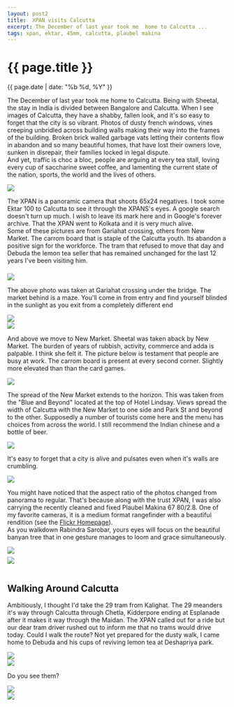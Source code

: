 ```yaml
---
layout: post2
title:  XPAN visits Calcutta
excerpt: The December of last year took me  home to Calcutta ...
tags: xpan, ektar, 45mm, calcutta, plaubel makina
---
```



<div class="row">
<div class="col-xs-8 col-xs-offset-2">




<h1> {{ page.title }} </h1>
<div class="pdate"> {{ page.date | date: "%b %d, %Y" }} </div>
<div class="col-md-10 col-md-offset-1">
<p>
The December of last year took me  home to Calcutta.  Being with
Sheetal, the stay in India is divided between Bangalore and Calcutta. When I see images
of Calcutta, they have a shabby, fallen look, and it's so easy to forget
that the city is so vibrant. Photos of dusty french windows,  vines creeping
unbridled across building walls making their way into the frames of the
building.  Broken brick walled garbage vats letting their
contents flow in abandon and  so many beautiful homes, that have lost their
owners love, sunken in disrepair, their families locked in legal
dispute.
<br/>
And yet, traffic is choc a bloc, people are arguing at every tea
stall, loving  every cup of saccharine sweet coffee, and
lamenting the current state of the nation, sports, the world and  the lives of
others. 
</p>
</div>

</div></div>

<div class="row" style="margin:0;padding:0;margin-top:0.5em;margin-bottom:0.5em;">
<a href="{{ site.url }}/images/photos/xpancal/down-12.jpg"><img  class='bannerimg' src="{{ site.url }}/images/photos/xpancal/down-12.jpg"></a>
</div>


<div class="row">
<div class="col-xs-8 col-xs-offset-2">


<div class="col-md-10 col-md-offset-1">
<p>


The XPAN is a panoramic camera that shoots 65x24 negatives. I took some
Ektar 100 to Calcutta to see it through the XPANS's eyes. A google
search doesn't turn up  much. I wish to leave its mark here and in
Google's forever archive. That the XPAN went to Kolkata and it is very
much alive.
<br/>
Some of these pictures are from Gariahat crossing, others from New
Market. The carrom board that is staple of the Calcutta youth. Its
abandon a positive sign for the workforce. The tram that refused to
move that day and Debuda the lemon tea seller that has remained
unchanged for the last 12 years I've been visiting him.
</p>
</div>

</div></div>





<div class="row">
<div class="col-xs-8 col-xs-offset-2">
<div id="demo6" class="flex-images" style="padding-top:0.5em;">

<div class="item" data-w="1999" data-h="1012">
	<div class="img"><a href="{{ site.url }}/images/photos/xpancal/down-1.jpg"><img src="{{ site.url }}/images/blank.gif" data-src="{{ site.url }}/images/photos/xpancal/thum-1.jpg"></a></div>
</div>

<div class="col-md-10 col-md-offset-1">
<p>
The above photo was taken at Gariahat crossing under the bridge. The market behind is a maze. You'll come 
in from entry and find yourself blinded in the sunlight as you exit from a completely different end
</p>
</div>

<div class="item" data-w="1999" data-h="1011" data-solo="y">
	<div class="img"><a href="{{ site.url }}/images/photos/xpancal/down-10.jpg"><img src="{{ site.url }}/images/blank.gif" data-src="{{ site.url }}/images/photos/xpancal/thum-10.jpg"></a></div>
</div>

<div class="item" data-w="2000" data-h="1009" data-solo="y">
	<div class="img"><a href="{{ site.url }}/images/photos/xpancal/down-7.jpg"><img src="{{ site.url }}/images/blank.gif" data-src="{{ site.url }}/images/photos/xpancal/thum-7.jpg"></a></div>
</div>

<div class="col-md-10 col-md-offset-1">
<p> And above we move to New Market. Sheetal was taken aback by New Market. The burden of years of rubbish, activity,
commerce and adda is palpable. I think she felt it. The picture below is testament that people are busy at work. The carrom board is present at every second corner. Slightly more elevated than than the card games.
</p>
</div>

<div class="item" data-w="2000" data-h="1010" data-solo="y">
	<div class="img"><a href="{{ site.url }}/images/photos/xpancal/down-11.jpg"><img src="{{ site.url }}/images/blank.gif" data-src="{{ site.url }}/images/photos/xpancal/thum-11.jpg"></a></div>
</div>

<div class="col-md-10 col-md-offset-1">
<p class="body1"> 
The spread of the New Market extends to the horizon. This was taken from the "Blue and Beyond" located at the top of 
Hotel Lindsay. Views spread the width of Calcutta with the New Market to one side and Park St and beyond to the other. 
Supposedly a number of tourists come here and the menu has choices from across the world. I still recommend the Indian chinese and a bottle of beer.
</p>
</div>

<div class="item" data-w="1304" data-h="1122" data-solo="y">
	<div class="img"><a href="{{ site.url }}/images/photos/xpancal/down-000095210003.jpg"><img src="{{ site.url }}/images/blank.gif" data-src="{{ site.url }}/images/photos/xpancal/thum-000095210003.jpg"></a></div>
</div>


<div class="col-md-10 col-md-offset-1">
<p class="body1">
It's easy to forget that a city is alive and pulsates even when it's walls are
crumbling.
</p>
</div>

<div class="item" data-w="1303" data-h="1120" data-solo="y">
	<div class="img"><a href="{{ site.url }}/images/photos/xpancal/down-000095210002.jpg"><img src="{{ site.url }}/images/blank.gif" data-src="{{ site.url }}/images/photos/xpancal/thum-000095210002.jpg"></a></div>
</div>

<div class="col-md-10 col-md-offset-1">
<p class="body1">
You might have noticed that the aspect ratio of the photos changed
from panorama to regular. That's because along with the trust XPAN, I
was also carrying the recently cleaned and fixed Plaubel Makina 67
80/2.8. One of my favorite cameras, it is a medium format
rangefinder with a beautiful rendition (see the <a
href='https://www.flickr.com/groups/526664@N20/pool/'> Flickr
Homepage</a>).
<br/>
As you walkdown Rabindra Sarobar, yours eyes will focus on the beautiful banyan
tree that in one gesture manages to loom and grace simultaneously. 
 </p>
</div>


<div class="item" data-w="1120" data-h="1304">
	<div class="img"><a href="{{ site.url }}/images/photos/xpancal/down-000095210001.jpg"><img src="{{ site.url }}/images/blank.gif" data-src="{{ site.url }}/images/photos/xpancal/thum-000095210001.jpg"></a></div>
</div>

 

</div></div></div>


<div class="row" style="margin:0;padding:0;margin-top:0.5em;margin-bottom:0.5em;">
<a href="{{ site.url }}/images/photos/xpancal/down-13.jpg"><img  class='bannerimg' src="{{ site.url }}/images/photos/xpancal/down-13.jpg"></a>
</div>


<div class="row">
<div class="col-xs-8 col-xs-offset-2">
<div id="demo7" class="flex-images" style="padding-top:0.5em;">


<div class="col-md-10 col-md-offset-1">
<h2>Walking Around Calcutta</h2>
<p class="body1">
Ambitiously, I thought I'd take the 29 tram from Kalighat. The 29 meanders it's way through Calcutta
through Chetla, Kidderpore ending at Esplanade after it makes it way through the Maidan. The XPAN called
out for a ride but our dear tram driver rushed out to inform me that no trams would drive today. Could I walk the route?
Not yet prepared for the dusty walk, I came home to Debuda and his cups of reviving lemon tea at Deshapriya park.

</p>
</div>
<div class="item" data-w="1999" data-h="1010">
	<div class="img"><a href="{{ site.url }}/images/photos/xpancal/down-14.jpg"><img src="{{ site.url }}/images/blank.gif" data-src="{{ site.url }}/images/photos/xpancal/thum-14.jpg"></a></div>
</div>
<div class="item" data-w="2000" data-h="1010">
	<div class="img"><a href="{{ site.url }}/images/photos/xpancal/down-2last.jpg"><img src="{{ site.url }}/images/blank.gif" data-src="{{ site.url }}/images/photos/xpancal/thum-2last.jpg"></a></div>
</div>

<div class="col-md-10 col-md-offset-1">
<p class="body1">
Do you see them?
</p>
</div>


<div class="item" data-w="2000" data-h="1007">
	<div class="img"><a href="{{ site.url }}/images/photos/xpancal/down-3.jpg"><img src="{{ site.url }}/images/blank.gif" data-src="{{ site.url }}/images/photos/xpancal/thum-3.jpg"></a></div>
</div>


<div class="item" data-w="2000" data-h="1011" data-solo="y">
	<div class="img"><a href="{{ site.url }}/images/photos/xpancal/down-8.jpg"><img src="{{ site.url }}/images/blank.gif" data-src="{{ site.url }}/images/photos/xpancal/thum-8.jpg"></a></div>
</div>


</div></div></div>











<script>
$('#demo6').flexImages({ rowHeight:900 , truncate: 0});
$('#demo7').flexImages({ rowHeight:900 , truncate: 0});
</script>











<!-- Ends op most -->
